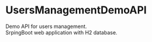# UsersManagementDemoAPI
Demo API for users management.  
SrpingBoot web application with H2 database.
